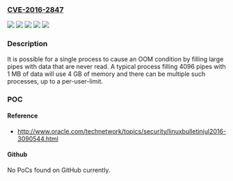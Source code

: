 ### [CVE-2016-2847](https://cve.mitre.org/cgi-bin/cvename.cgi?name=CVE-2016-2847)
![](https://img.shields.io/static/v1?label=Product&message=Red%20Hat%20Enterprise%20Linux%207&color=blue)
![](https://img.shields.io/static/v1?label=Product&message=Red%20Hat%20Enterprise%20Linux%207.2%20Extended%20Update%20Support&color=blue)
![](https://img.shields.io/static/v1?label=Version&message=!%200%3A3.10.0-327.46.1.el7%20&color=brighgreen)
![](https://img.shields.io/static/v1?label=Version&message=!%200%3A3.10.0-514.rt56.420.el7%20&color=brighgreen)
![](https://img.shields.io/static/v1?label=Vulnerability&message=Uncontrolled%20Resource%20Consumption&color=brighgreen)

### Description

It is possible for a single process to cause an OOM condition by filling large pipes with data that are never read. A typical process filling 4096 pipes with 1 MB of data will use 4 GB of memory and there can be multiple such processes, up to a per-user-limit.

### POC

#### Reference
- http://www.oracle.com/technetwork/topics/security/linuxbulletinjul2016-3090544.html

#### Github
No PoCs found on GitHub currently.

